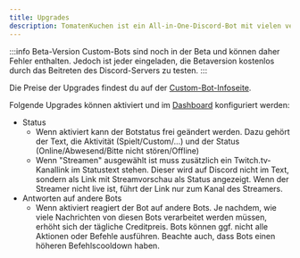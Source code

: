 ```yaml
---
title: Upgrades
description: TomatenKuchen ist ein All-in-One-Discord-Bot mit vielen verschiedenen Funktionen. Erklärt die verschiedenen Upgrades von Custom-Bots.
---
```


:::info Beta-Version
Custom-Bots sind noch in der Beta und können daher Fehler enthalten.
Jedoch ist jeder eingeladen, die Betaversion kostenlos durch das Beitreten des Discord-Servers zu testen.
:::

Die Preise der Upgrades findest du auf der [Custom-Bot-Infoseite](https://tomatenkuchen.com/custom#upgrades).

Folgende Upgrades können aktiviert und im [Dashboard](https://tomatenkuchen.com/dashboard/custom) konfiguriert werden:
- Status
	- Wenn aktiviert kann der Botstatus frei geändert werden. Dazu gehört der Text, die Aktivität (Spielt/Custom/...) und der Status (Online/Abwesend/Bitte nicht stören/Offline)
	- Wenn "Streamen" ausgewählt ist muss zusätzlich ein Twitch.tv-Kanallink im Statustext stehen. Dieser wird auf Discord nicht im Text, sondern als Link mit Streamvorschau als Status angezeigt. Wenn der Streamer nicht live ist, führt der Link nur zum Kanal des Streamers.
- Antworten auf andere Bots
	- Wenn aktiviert reagiert der Bot auf andere Bots. Je nachdem, wie viele Nachrichten von diesen Bots verarbeitet werden müssen, erhöht sich der tägliche Creditpreis. Bots können ggf. nicht alle Aktionen oder Befehle ausführen. Beachte auch, dass Bots einen höheren Befehlscooldown haben.
